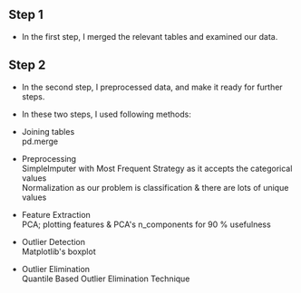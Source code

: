 ## Step 1
* In the first step, I merged the relevant tables and examined our data.
## Step 2
* In the second step, I preprocessed data, and make it ready for further steps.
* In these two steps, I used following methods:

* Joining tables <br>
 pd.merge
* Preprocessing <br>
 SimpleImputer with Most Frequent Strategy as it accepts the categorical values <br>
 Normalization as our problem is classification & there are lots of unique values
* Feature Extraction <br> PCA; plotting features & PCA's n_components for 90 % usefulness
* Outlier Detection <br> Matplotlib's boxplot
* Outlier Elimination <br> Quantile Based Outlier Elimination Technique
